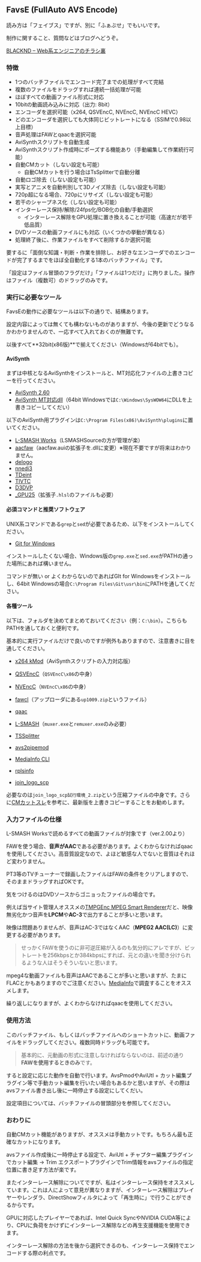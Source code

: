 ## FavsE (FullAuto AVS Encode)

読み方は「フェイブス」ですが、別に「ふぁぶせ」でもいいです。

制作に関すること、質問などはブログへどうぞ。

[BLACKND – Web系エンジニアのチラシ裏](https://blacknd.com/)

### 特徴

- 1つのバッチファイルでエンコード完了までの処理がすべて完結
- 複数のファイルをドラッグすれば連続一括処理が可能
- ほぼすべての動画ファイル形式に対応
- 10bitの動画読み込みに対応（出力: 8bit）
- エンコーダを選択可能（x264, QSVEncC, NVEncC, NVEncC HEVC）
- どのエンコーダを選択しても大体同じビットレートになる（SSIMで0.98以上目標）
- 音声処理はFAWとqaacを選択可能
- AviSynthスクリプトを自動生成
- AviSynthスクリプト作成時にポーズする機能あり（手動編集して作業続行可能）
- 自動CMカット（しない設定も可能）
  - 自動CMカットを行う場合はTsSplitterで自動分離
- 自動ロゴ除去（しない設定も可能）
- 実写とアニメを自動判別して3Dノイズ除去（しない設定も可能）
- 720p超になる場合、720pにリサイズ（しない設定も可能）
- 若干のシャープネス化（しない設定も可能）
- インターレース保持/解除/24fps化/BOB化の自動/手動選択
  - インターレース解除をGPU処理に置き換えることが可能（高速だが若干低品質）
- DVDソースの動画ファイルにも対応（いくつかの挙動が異なる）
- 処理終了後に、作業ファイルをすべて削除するか選択可能

要するに「面倒な知識・判断・作業を排除し、お好きなエンコーダでのエンコードが完了するまでをほぼ全自動化する1本のバッチファイル」です。

「設定はファイル冒頭のフラグだけ」「ファイルは1つだけ」に拘りました。操作はファイル（複数可）のドラッグのみです。

### 実行に必要なツール

FavsEの動作に必要なツールは以下の通りで、結構あります。

設定内容によっては無くても構わないものがありますが、今後の更新でどうなるかわかりませんので、一応すべて入れておくのが無難です。

以後すべて**32bit(x86版)**で揃えてください（Windowsが64bitでも）。

#### AviSynth

まずは中核となるAviSynthをインストールと、MT対応化ファイルの上書きコピーを行ってください。

- [AviSynth 2.60](https://sourceforge.net/projects/avisynth2/files/AviSynth%202.6/AviSynth%202.6.0/)
- [AviSynth MT対応dll](https://forum.doom9.org/showthread.php?t=148782)（64bit Windowsでは`C:\Windows\SysWOW64`にDLLを上書きコピーしてくだい）

以下のAviSynth用プラグインは`C:\Program Files(x86)\AviSynth\plugins`に置いてください。

- [L-SMASH Works](https://www.dropbox.com/sh/3i81ttxf028m1eh/AAABkQn4Y5w1k-toVhYLasmwa?dl=0)（LSMASHSourceの方が管理が楽）
- [aacfaw](http://www.rutice.net/)（aacfaw.auiの拡張子を.dllに変更）※現在不要ですが将来はわかりません。
- [delogo](https://github.com/makiuchi-d/delogo-avisynth/releases)
- [nnedi3](https://forum.doom9.org/showthread.php?t=170083)
- [TDeint](http://avisynth.nl/index.php/TDeint)
- [TIVTC](http://avisynth.nl/index.php/TIVTC)
- [D3DVP](https://github.com/nekopanda/D3DVP/releases)
- [_GPU25](http://www.avisynth.info/?GPU%E3%83%97%E3%83%A9%E3%82%B0%E3%82%A4%E3%83%B3)（拡張子`.hlsl`のファイルも必要）

#### 必須コマンドと推奨ソフトウェア

UNIX系コマンドである`grep`と`sed`が必要であるため、以下をインストールしてください。

- [Git for Windows](https://gitforwindows.org/)

インストールしたくない場合、Windows版の`grep.exe`と`sed.exe`がPATHの通った場所にあれば構いません。

コマンドが無い or よくわからないのであればGIt for Windowsをインストールし、64bit Windowsの場合`C:\Program Files\Git\usr\bin`にPATHを通してください。

#### 各種ツール

以下は、フォルダを決めてまとめておいてください（例：`C:\bin`）。こちらもPATHを通しておくと便利です。

基本的に実行ファイルだけで良いのですが例外もありますので、注意書きに目を通してください。

- [x264 kMod](http://komisar.gin.by/)（AviSynthスクリプトの入力対応版）
- [QSVEncC](https://onedrive.live.com/?cid=6bdd4375ac8933c6&id=6BDD4375AC8933C6%21482&lor=shortUrl)（`QSVEncC\x86`の中身）
- [NVEncC](https://onedrive.live.com/?id=6BDD4375AC8933C6%212293&cid=6BDD4375AC8933C6)（`NVEncC\x86`の中身）

- [fawcl](http://www2.wazoku.net/2sen/friioup/)（アップローダにある`up1009.zip`というファイル）
- [qaac](https://sites.google.com/site/qaacpage/cabinet)
- [L-SMASH](http://pop.4-bit.jp/?page_id=7920)（`muxer.exe`と`remuxer.exe`のみ必要）

- [TSSplitter](https://www.videohelp.com/software/TSSplitter)
- [avs2pipemod](https://github.com/chikuzen/avs2pipemod/releases)

- [MediaInfo CLI](https://mediaarea.net/en/MediaInfo/Download/Windows)
- [rplsinfo](https://web.archive.org/web/20180309090449/http://saysaysay.net/rplstool)
- [join_logo_scp](http://www1.axfc.net/u/3506121.zip)

必要なのは`join_logo_scp試行環境_2.zip`という圧縮ファイルの中身です。さらに[CMカットスレ](https://mevius.5ch.net/test/read.cgi/avi/1531949212/)を参考に、最新版を上書きコピーすることをお勧めします。

### 入力ファイルの仕様

L-SMASH Worksで読めるすべての動画ファイルが対象です（ver.2.00より）

FAWを使う場合、**音声がAAC**である必要があります。よくわからなければqaacを使用してください。高音質設定なので、よほど敏感な人でないと音質はそれほど変わりません。

PT3等のTVチューナーで録画したファイルはFAWの条件をクリアしますので、そのままドラッグすればOKです。

気をつけるのはDVDソースからゴニョったファイルの場合です。

例えば当サイト管理人オススメの[TMPGEnc MPEG Smart Renderer](http://tmpgenc.pegasys-inc.com/ja/product/tmsr5.html)だと、映像無劣化かつ音声を**LPCM**や**AC-3**で出力することが多いと思います。

映像は問題ありませんが、音声はAC-3ではなくAAC（**MPEG2 AAC(LC)**）に変更する必要があります。

> せっかくFAWを使うのに非可逆圧縮が入るのも気分的にアレですが、ビットレートを256kbpsとか384kbpsにすれば、元との違いを聞き分けられるような人はそうそういないと思います。

mpeg4な動画ファイルも音声はAACであることが多いと思いますが、たまにFLACとかもありますのでご注意ください。[MediaInfo](https://mediaarea.net/en/MediaInfo)で調査することをオススメします。

繰り返しになりますが、よくわからなければqaacを使用してください。

### 使用方法

このバッチファイル、もしくはバッチファイルへのショートカットに、動画ファイルをドラッグしてください。複数同時ドラッグも可能です。

> 基本的に、元動画の形式に注意しなければならないのは、前述の通り**FAWを使用するときのみ**です。

すると設定に応じた動作を自動で行います。AvsPmodやAviUtl + カット編集プラグイン等で手動カット編集を行いたい場合もあるかと思いますが、その際はavsファイル書き出し後に一時停止する設定にしてくだい。

設定項目については、バッチファイルの冒頭部分を参照してください。

### おわりに

自動CMカット機能がありますが、オススメは手動カットです。もちろん最も正確なカットになります。

avsファイル作成後に一時停止する設定で、AviUtl + チャプター編集プラグインでカット編集 → Trim エクスポートプラグインでTrim情報をavsファイルの指定位置に書き足す方法が楽です。

またインターレース解除についてですが、私はインターレース保持をオススメしています。これは人によって意見が異なりますが、インターレース解除はプレイヤーやレンダラ、DirectShowフィルタによって「再生時に」で行うことができるからです。

GPUに対応したプレイヤーであれば、Intel Quick SyncやNVIDIA CUDA等により、CPUに負荷をかけずにインターレース解除などの再生支援機能を使用できます。

インターレース解除の方法を後から選択できるのも、インターレース保持でエンコードする際の利点です。
